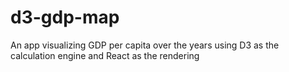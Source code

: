 # d3-gdp-map
An app visualizing GDP per capita over the years using D3 as the calculation engine and React as the rendering
